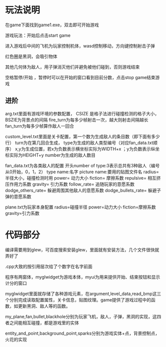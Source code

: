 

# 玩法说明
在game下面找到game1.exe，双击即可开始游戏

游戏玩法：开始后点击start game

进入游戏后中间的飞机为玩家控制机体，wasd控制移动，方向键控制射击子弹

红色圈是黑洞，会吸引物体

其他几何体为敌人，用子弹消灭他们并避免被他们碰到，否则游戏结束

空格暂停/开始 ，暂停时可以在开始的窗口看到目前分数，点击stop game结束游戏



## 进阶
arg.txt里面有游戏环境的参数配置， CSIZE  是格子法进行碰撞检测的格子大小，BSZIE为背景点的间隔
fire_turn为每多少帧射击一次，越大则射击间隔越长
fan_turn为每多少帧算作敌人一回合

custom_level.txt里面是关卡配置，第一个数为生成敌人的条目数（即下面有多少行）
turn为在第几回合生成， type为生成的敌人类型编号（对应fan_data.txt顺序） 
x,y为生成位置，若x为负数表示横坐标实际为WIDTH+x ；y为负数表示纵坐标实际为HEIGHT+y
number为生成的敌人数目

fan_data.txt为各类敌人的配置
开头number of type:3表示总共有3种敌人（编号从0开始，0，1，2）
type name:名字
picture name:要用的贴图文件名
radius= 半径大小，碰撞检测时用
power= 动力大小
fiction= 摩擦系数
repulsive= 相互挤压作用力系数
gravity= 引力系数
follow_rate= 追随玩家的意愿系数
dodge_others_rate= 躲避周围其他敌人的意愿系数
dodge_bullets_rate= 躲避子弹的意愿系数

plane.txt为玩家本身配置
radius=碰撞半径
power=动力大小
fiction=摩擦系数
gravity=引力系数

# 代码部分
编译需要用到glew，可百度搜索安装glew，里面就有安装方法，几个文件很快就弄好了

.cpp大致的按引用层次给了个数字在名字前面

程序有两窗体，myglwidget为游戏本体，myui为用来提供开始、结束按钮和显示计分的窗口

myglwidget里面就存储了各种游戏元素，在argument,level_data,read_bmp这三个分别完成读取配置属性，关卡信息，贴图纹理。game提供了游戏过程中的函数，如更新黑洞、敌人等的函数。

my_plane,fan,bullet,blackhole分别为玩家飞机，敌人，子弹，黑洞的实现，这四者之间能相互碰撞，都是游戏里的实体

entity_and_point,background_point,sparks分别为游戏实体+点，背景控制点，火花的实现
